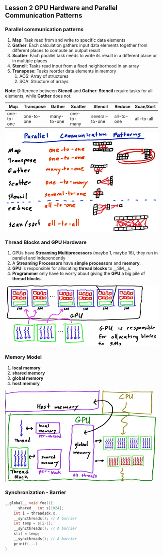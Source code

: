 

## Lesson 2 GPU Hardware and Parallel Communication Patterns

### Parallel communication patterns

1. __Map__: Task read from and write to specific data elements
2. __Gather__: Each calculation gathers input data elements together from different places to compute an output result
3. __Scatter__: Each parallel task needs to write its result in a different place or in multiple places
4. __Stencil__: Tasks read input from a fixed neighborhood in an array
5. __Transpose__: Tasks reorder data elements in memory
   1. AOS: Array of structures
   2. SOA: Structure of arrays

__Note__: Difference between __Stencil__ and __Gather__: __Stencil__ require tasks for all elements, while __Gather__ does not.

| Map        | Transpose  | Gather      | Scatter     | Stencil        | Reduce     | Scan/Sort  |
| ---------- | ---------- | ----------- | ----------- | -------------- | ---------- | ---------- |
| one-to-one | one-to-one | many-to-one | one-to-many | several-to-one | all-to-one | all-to-all |

![patterns](source/patterns.png)

### Thread Blocks and GPU Hardware

1. GPUs have __Streaming Multiprocessors__ (maybe 1, maybe 16), they run in parallel and independently
2. A __Streaming Processors__ have __simple processors__ and __memory__.
3. __GPU__ is responsible for allocating __thread blocks__ to __SM__s.
4. __Programmer__ only have to worry about giving the __GPU__ a big pile of __thread blocks__.

![gpu_sm_threadblock](source/gpu_sm_threadblock.png)

### Memory Model

1. __local memory__
2. __shared memory__
3. __global memory__
4. __host memory__

![memory](source/memory.png)

### Synchronization - Barrier

```cpp
__global__ void foo(){
	__shared__ int s[1024];
	int i = threadIdx.x;
  	__syncthreads(); // A barrier
  	int temp = s[i-1];
  	__syncthreads(); // A barrier
  	s[i] = temp;
	__syncthreads(); // A barrier
  	printf(...)
}
```

